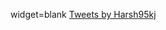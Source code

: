 widget=blank 
<a class="twitter-timeline" style="height:200px; width:50%;" href="https://twitter.com/Harsh95kj?ref_src=twsrc%5Etfw">Tweets by Harsh95kj</a> <script async src="https://platform.twitter.com/widgets.js" charset="utf-8"></script>
